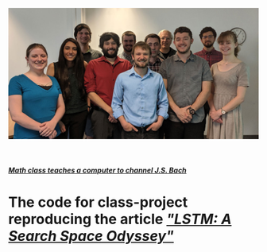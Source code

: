 

<p align="center">
  <img src="https://raw.githubusercontent.com/kkarimov/LSTM/master/LSTMclassgroup1200.jpg" alt="Logo">
</p>

<p>&nbsp;</p>

#### [**_Math class teaches a computer to channel J.S. Bach_**](https://natsci.source.colostate.edu/math-class-teaches-a-computer-to-channel-j-s-bach/)

The code for class-project reproducing the article [**_"LSTM: A Search Space Odyssey"_**](https://ieeexplore.ieee.org/document/7508408)
=======
